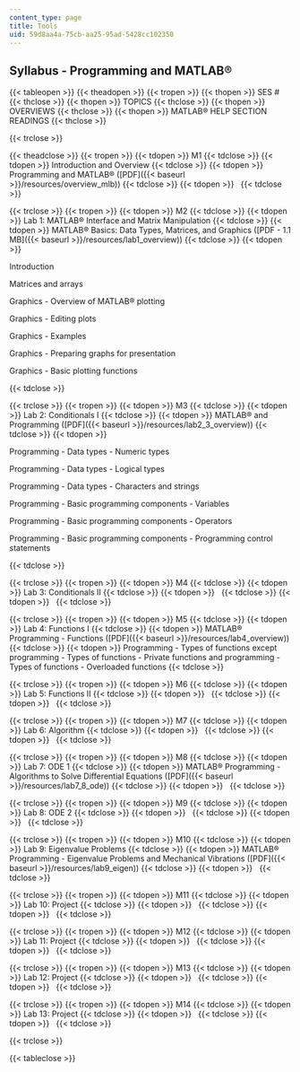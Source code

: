 ```yaml
---
content_type: page
title: Tools
uid: 59d8aa4a-75cb-aa25-95ad-5428cc102350
---
```


Syllabus - Programming and MATLAB®
----------------------------------

{{< tableopen >}}
{{< theadopen >}}
{{< tropen >}}
{{< thopen >}}
SES #
{{< thclose >}}
{{< thopen >}}
TOPICS
{{< thclose >}}
{{< thopen >}}
OVERVIEWS
{{< thclose >}}
{{< thopen >}}
MATLAB® HELP SECTION READINGS
{{< thclose >}}

{{< trclose >}}

{{< theadclose >}}
{{< tropen >}}
{{< tdopen >}}
M1
{{< tdclose >}}
{{< tdopen >}}
Introduction and Overview
{{< tdclose >}}
{{< tdopen >}}
Programming and MATLAB® ([PDF]({{< baseurl >}}/resources/overview_mlb))
{{< tdclose >}}
{{< tdopen >}}
 
{{< tdclose >}}

{{< trclose >}}
{{< tropen >}}
{{< tdopen >}}
M2
{{< tdclose >}}
{{< tdopen >}}
Lab 1: MATLAB® Interface and Matrix Manipulation
{{< tdclose >}}
{{< tdopen >}}
MATLAB® Basics: Data Types, Matrices, and Graphics ([PDF - 1.1 MB]({{< baseurl >}}/resources/lab1_overview))
{{< tdclose >}}
{{< tdopen >}}


Introduction

Matrices and arrays

Graphics - Overview of MATLAB® plotting

Graphics - Editing plots

Graphics - Examples

Graphics - Preparing graphs for presentation

Graphics - Basic plotting functions


{{< tdclose >}}

{{< trclose >}}
{{< tropen >}}
{{< tdopen >}}
M3
{{< tdclose >}}
{{< tdopen >}}
Lab 2: Conditionals I
{{< tdclose >}}
{{< tdopen >}}
MATLAB® and Programming ([PDF]({{< baseurl >}}/resources/lab2_3_overview))
{{< tdclose >}}
{{< tdopen >}}


Programming - Data types - Numeric types

Programming - Data types - Logical types

Programming - Data types - Characters and strings

Programming - Basic programming components - Variables

Programming - Basic programming components - Operators

Programming - Basic programming components - Programming control statements


{{< tdclose >}}

{{< trclose >}}
{{< tropen >}}
{{< tdopen >}}
M4
{{< tdclose >}}
{{< tdopen >}}
Lab 3: Conditionals II
{{< tdclose >}}
{{< tdopen >}}
 
{{< tdclose >}}
{{< tdopen >}}
 
{{< tdclose >}}

{{< trclose >}}
{{< tropen >}}
{{< tdopen >}}
M5
{{< tdclose >}}
{{< tdopen >}}
Lab 4: Functions I
{{< tdclose >}}
{{< tdopen >}}
MATLAB® Programming - Functions ([PDF]({{< baseurl >}}/resources/lab4_overview))
{{< tdclose >}}
{{< tdopen >}}
Programming - Types of functions except programming - Types of functions - Private functions and programming - Types of functions - Overloaded functions
{{< tdclose >}}

{{< trclose >}}
{{< tropen >}}
{{< tdopen >}}
M6
{{< tdclose >}}
{{< tdopen >}}
Lab 5: Functions II
{{< tdclose >}}
{{< tdopen >}}
 
{{< tdclose >}}
{{< tdopen >}}
 
{{< tdclose >}}

{{< trclose >}}
{{< tropen >}}
{{< tdopen >}}
M7
{{< tdclose >}}
{{< tdopen >}}
Lab 6: Algorithm
{{< tdclose >}}
{{< tdopen >}}
 
{{< tdclose >}}
{{< tdopen >}}
 
{{< tdclose >}}

{{< trclose >}}
{{< tropen >}}
{{< tdopen >}}
M8
{{< tdclose >}}
{{< tdopen >}}
Lab 7: ODE 1
{{< tdclose >}}
{{< tdopen >}}
MATLAB® Programming - Algorithms to Solve Differential Equations ([PDF]({{< baseurl >}}/resources/lab7_8_ode))
{{< tdclose >}}
{{< tdopen >}}
 
{{< tdclose >}}

{{< trclose >}}
{{< tropen >}}
{{< tdopen >}}
M9
{{< tdclose >}}
{{< tdopen >}}
Lab 8: ODE 2
{{< tdclose >}}
{{< tdopen >}}
 
{{< tdclose >}}
{{< tdopen >}}
 
{{< tdclose >}}

{{< trclose >}}
{{< tropen >}}
{{< tdopen >}}
M10
{{< tdclose >}}
{{< tdopen >}}
Lab 9: Eigenvalue Problems
{{< tdclose >}}
{{< tdopen >}}
MATLAB® Programming - Eigenvalue Problems and Mechanical Vibrations ([PDF]({{< baseurl >}}/resources/lab9_eigen))
{{< tdclose >}}
{{< tdopen >}}
 
{{< tdclose >}}

{{< trclose >}}
{{< tropen >}}
{{< tdopen >}}
M11
{{< tdclose >}}
{{< tdopen >}}
Lab 10: Project
{{< tdclose >}}
{{< tdopen >}}
 
{{< tdclose >}}
{{< tdopen >}}
 
{{< tdclose >}}

{{< trclose >}}
{{< tropen >}}
{{< tdopen >}}
M12
{{< tdclose >}}
{{< tdopen >}}
Lab 11: Project
{{< tdclose >}}
{{< tdopen >}}
 
{{< tdclose >}}
{{< tdopen >}}
 
{{< tdclose >}}

{{< trclose >}}
{{< tropen >}}
{{< tdopen >}}
M13
{{< tdclose >}}
{{< tdopen >}}
Lab 12: Project
{{< tdclose >}}
{{< tdopen >}}
 
{{< tdclose >}}
{{< tdopen >}}
 
{{< tdclose >}}

{{< trclose >}}
{{< tropen >}}
{{< tdopen >}}
M14
{{< tdclose >}}
{{< tdopen >}}
Lab 13: Project
{{< tdclose >}}
{{< tdopen >}}
 
{{< tdclose >}}
{{< tdopen >}}
 
{{< tdclose >}}

{{< trclose >}}

{{< tableclose >}}